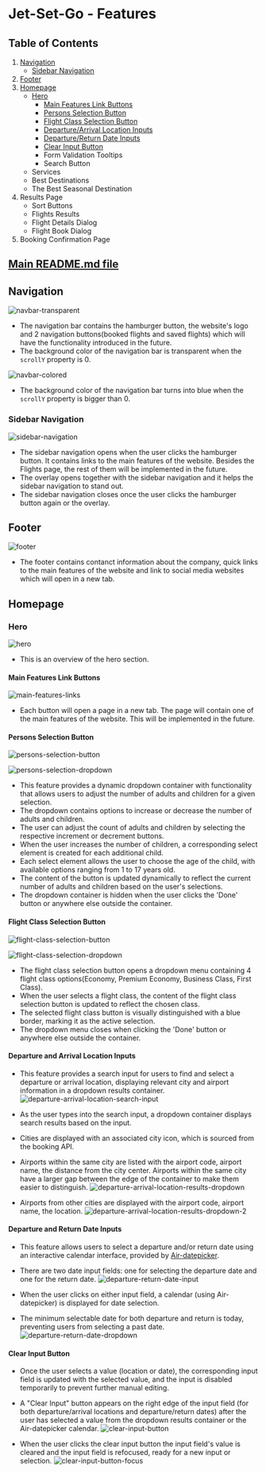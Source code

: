 # Jet-Set-Go - Features

## Table of Contents
1. [Navigation](#navigation)
   - [Sidebar Navigation](#sidebar-navigation)
3. [Footer](#footer)
4. [Homepage](#homepage)
   - [Hero](#hero)
     - [Main Features Link Buttons](#main-features-links)
     - [Persons Selection Button](#persons-selection-button)
     - [Flight Class Selection Button](#flight-class-selection-button)
     - [Departure/Arrival Location Inputs](#departure-and-arrival-location-inputs)
     - [Departure/Return Date Inputs](#departure-and-return-date-inputs)
     - [Clear Input Button](#clear-input-button)
     - Form Validation Tooltips
     - Search Button
   - Services
   - Best Destinations
   - The Best Seasonal Destination
5. Results Page
   - Sort Buttons
   - Flights Results
   - Flight Details Dialog
   - Flight Book Dialog
6. Booking Confirmation Page

## [Main README.md file](https://github.com/FlorinMiron98/Jet-Set-Go/blob/main/README.md)

## Navigation
![navbar-transparent](https://github.com/user-attachments/assets/e33f50fb-6d22-4dc1-ab1c-d9b40b742e55)
- The navigation bar contains the hamburger button, the website's logo and 2 navigation buttons(booked flights and saved flights) which will have the functionality introduced in the future.
- The background color of the navigation bar is transparent when the `scrollY` property is 0.

![navbar-colored](https://github.com/user-attachments/assets/82b442ad-202b-43d8-a237-0397dbc9eed1)
- The background color of the navigation bar turns into blue when the `scrollY` property is bigger than 0.
### Sidebar Navigation
![sidebar-navigation](https://github.com/user-attachments/assets/483d35b2-b77c-4056-925c-4b50775b62c1)
- The sidebar navigation opens when the user clicks the hamburger button. It contains links to the main features of the website. Besides the Flights page, the rest of them will be implemented in the future.
- The overlay opens together with the sidebar navigation and it helps the sidebar navigation to stand out.
- The sidebar navigation closes once the user clicks the hamburger button again or the overlay.
## Footer
![footer](https://github.com/user-attachments/assets/006a0115-50b8-4967-8588-a5e028ab18b2)
- The footer contains contanct information about the company, quick links to the main features of the website and link to social media websites which will open in a new tab.
## Homepage
### Hero
![hero](https://github.com/user-attachments/assets/f49902df-e370-46cb-b234-000332d18583)
- This is an overview of the hero section.
#### Main Features Link Buttons
![main-features-links](https://github.com/user-attachments/assets/fc97d43a-749a-412b-8e44-db97a4206243)
- Each button will open a page in a new tab. The page will contain one of the main features of the website. This will be implemented in the future.
#### Persons Selection Button
![persons-selection-button](https://github.com/user-attachments/assets/efa35eb4-921c-4d13-b03e-e0fbf0d534f5)

![persons-selection-dropdown](https://github.com/user-attachments/assets/42076bd9-77ba-411e-83c4-1b0c1e7e4d1d)
- This feature provides a dynamic dropdown container with functionality that allows users to adjust the number of adults and children for a given selection.
- The dropdown contains options to increase or decrease the number of adults and children.
- The user can adjust the count of adults and children by selecting the respective increment or decrement buttons.
- When the user increases the number of children, a corresponding select element is created for each additional child.
- Each select element allows the user to choose the age of the child, with available options ranging from 1 to 17 years old.
- The content of the button is updated dynamically to reflect the current number of adults and children based on the user's selections.
- The dropdown container is hidden when the user clicks the 'Done' button or anywhere else outside the container.
#### Flight Class Selection Button
![flight-class-selection-button](https://github.com/user-attachments/assets/fb4c0811-1bcf-497b-833f-542f520f965c)

![flight-class-selection-dropdown](https://github.com/user-attachments/assets/48fe7091-29c6-492b-9fd1-e2b263c18cc1)
- The flight class selection button opens a dropdown menu containing 4 flight class options(Economy, Premium Economy, Business Class, First Class).
- When the user selects a flight class, the content of the flight class selection button is updated to reflect the chosen class.
- The selected flight class button is visually distinguished with a blue border, marking it as the active selection.
- The dropdown menu closes when clicking the 'Done' button or anywhere else outside the container.
#### Departure and Arrival Location Inputs
- This feature provides a search input for users to find and select a departure or arrival location, displaying relevant city and airport information in a dropdown results container.
![departure-arrival-location-search-input](https://github.com/user-attachments/assets/e0f77a50-4738-4767-8bfc-ca43975b1c20)

- As the user types into the search input, a dropdown container displays search results based on the input.
- Cities are displayed with an associated city icon, which is sourced from the booking API.
- Airports within the same city are listed with the airport code, airport name, the distance from the city center. Airports within the same city have a larger gap between the edge of the container to make them easier to distinguish.
![departure-arrival-location-results-dropdown](https://github.com/user-attachments/assets/18e068d2-9ec9-4e25-bf4c-41ba8377beb8)

- Airports from other cities are displayed with the airport code, airport name, the location.
![departure-arrival-location-results-dropdown-2](https://github.com/user-attachments/assets/a3a93c81-bae5-4e94-8947-4cb3e6cfcc4d)
#### Departure and Return Date Inputs
- This feature allows users to select a departure and/or return date using an interactive calendar interface, provided by [Air-datepicker](https://air-datepicker.com/).
- There are two date input fields: one for selecting the departure date and one for the return date.
![departure-return-date-input](https://github.com/user-attachments/assets/16f8def7-ebc9-46da-bbe7-cee21d0c70cd)

- When the user clicks on either input field, a calendar (using Air-datepicker) is displayed for date selection.
- The minimum selectable date for both departure and return is today, preventing users from selecting a past date.
![departure-return-date-dropdown](https://github.com/user-attachments/assets/9255e3e8-a0f9-4cff-93df-63355d593c7e)
#### Clear Input Button
- Once the user selects a value (location or date), the corresponding input field is updated with the selected value, and the input is disabled temporarily to prevent further manual editing.
- A "Clear Input" button appears on the right edge of the input field (for both departure/arrival locations and departure/return dates) after the user has selected a value from the dropdown results container or the Air-datepicker calendar.
![clear-input-button](https://github.com/user-attachments/assets/be16d508-9724-4cf6-8fd3-fe51e8a14ec3)

- When the user clicks the clear input button the input field's value is cleared and the input field is refocused, ready for a new input or selection.
![clear-input-button-focus](https://github.com/user-attachments/assets/43d69b35-7269-40d5-a498-2a65115d1dc6)
